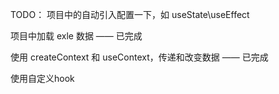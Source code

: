 <!--
 * @Author: error: error: git config user.name & please set dead value or install git && error: git config user.email & please set dead value or install git & please set dead value or install git
 * @Date: 2023-11-28 10:49:18
 * @LastEditors: error: error: git config user.name & please set dead value or install git && error: git config user.email & please set dead value or install git & please set dead value or install git
 * @LastEditTime: 2023-12-15 11:31:13
 * @FilePath: /creat-react007/备忘录.md
 * @Description: 这是默认设置,请设置`customMade`, 打开koroFileHeader查看配置 进行设置: https://github.com/OBKoro1/koro1FileHeader/wiki/%E9%85%8D%E7%BD%AE
-->
<!--
 * Author  hailie.pan
 * Date  2023-11-08 16:26:57
 * LastEditors  hailie.pan
 * LastEditTime  2023-11-28 10:49:18
 * Description  待完成的任务
-->

TODO：
项目中的自动引入配置一下，如 useState\useEffect

项目中加载 exle 数据 
—— 已完成

使用 createContext 和 useContext，传递和改变数据
—— 已完成

使用自定义hook

